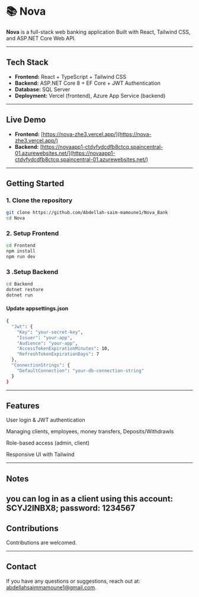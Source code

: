 # 📚 Nova

**Nova** is a full-stack web banking application Built with React, Tailwind CSS, and ASP.NET Core Web API.

---

## Tech Stack

- **Frontend:** React + TypeScript + Tailwind CSS
- **Backend:** ASP.NET Core 8 + EF Core + JWT Authentication
- **Database:** SQL Server
- **Deployment:** Vercel (frontend), Azure App Service (backend)

---

## Live Demo

- **Frontend:** [https://nova-zhe3.vercel.app/](https://nova-zhe3.vercel.app/)
- **Backend:** [https://novaapp1-ctdvfydcdfb8ctcq.spaincentral-01.azurewebsites.net/](https://novaapp1-ctdvfydcdfb8ctcq.spaincentral-01.azurewebsites.net/)

---

## Getting Started

### 1. Clone the repository

```bash
git clone https://github.com/Abdellah-saim-mamoune1/Nova_Bank
cd Nova
```
### 2. Setup Frontend

```bash
cd Frontend
npm install
npm run dev
```

### 3 .Setup Backend

```bash
cd Backend
dotnet restore
dotnet run
```
#### Update appsettings.json
```bash
{
  "Jwt": {
    "Key": "your-secret-key",
    "Issuer": "your-app",
    "Audience": "your-app",
    "AccessTokenExpirationMinutes": 10,
    "RefreshTokenExpirationDays": 7
  },
  "ConnectionStrings": {
    "DefaultConnection": "your-db-connection-string"
  }
}
```
---

## Features
 User login & JWT authentication

 Managing clients, employees, money transfers, Deposits/Withdrawls

 Role-based access (admin, client)

 Responsive UI with Tailwind

---

 ## Notes
 you can log in as a client using this account: SCYJ2INBX8; password: 1234567 
---

 ## Contributions
 Contributions are welcomed.
 
---

 ## Contact
 If you have any questions or suggestions, reach out at: abdellahsaimmamoune1@gmail.com.
 




